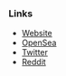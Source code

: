 ### Links
- [Website](https://nftganchan.github.io/home/)  
- [OpenSea](https://opensea.io/collection/gan-chan)  
- [Twitter](https://twitter.com/NFTGanChans)  
- [Reddit](https://www.reddit.com/user/Gan-Chan)  